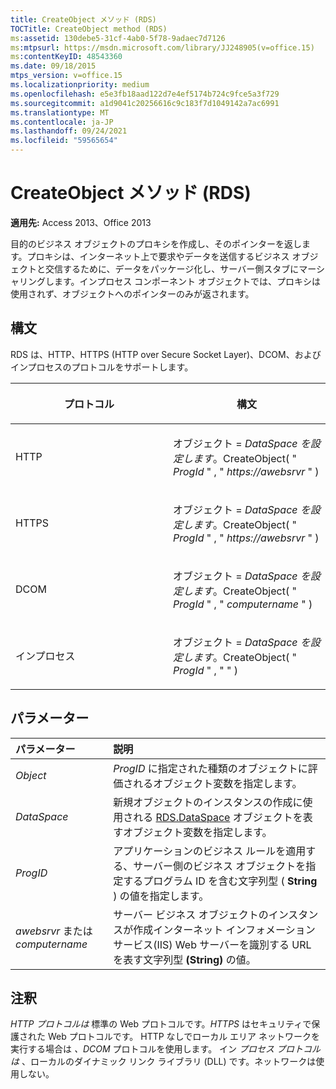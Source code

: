 ```yaml
---
title: CreateObject メソッド (RDS)
TOCTitle: CreateObject method (RDS)
ms:assetid: 130debe5-31cf-4ab0-5f78-9adaec7d7126
ms:mtpsurl: https://msdn.microsoft.com/library/JJ248905(v=office.15)
ms:contentKeyID: 48543360
ms.date: 09/18/2015
mtps_version: v=office.15
ms.localizationpriority: medium
ms.openlocfilehash: e5e3fb18aad122d7e4ef5174b724c9fce5a3f729
ms.sourcegitcommit: a1d9041c20256616c9c183f7d1049142a7ac6991
ms.translationtype: MT
ms.contentlocale: ja-JP
ms.lasthandoff: 09/24/2021
ms.locfileid: "59565654"
---
```

# <a name="createobject-method-rds"></a>CreateObject メソッド (RDS)

**適用先:** Access 2013、Office 2013

目的のビジネス オブジェクトのプロキシを作成し、そのポインターを返します。プロキシは、インターネット上で要求やデータを送信するビジネス オブジェクトと交信するために、データをパッケージ化し、サーバー側スタブにマーシャリングします。インプロセス コンポーネント オブジェクトでは、プロキシは使用されず、オブジェクトへのポインターのみが返されます。

## <a name="syntax"></a>構文

RDS は、HTTP、HTTPS (HTTP over Secure Socket Layer)、DCOM、およびインプロセスのプロトコルをサポートします。

<table>
<colgroup>
<col style="width: 50%" />
<col style="width: 50%" />
</colgroup>
<thead>
<tr class="header">
<th><p>プロトコル</p></th>
<th><p>構文</p></th>
</tr>
</thead>
<tbody>
<tr class="odd">
<td><p>HTTP</p></td>
<td><p>オブジェクト<em></em>  =  <em>DataSpace を設定します</em>。CreateObject( &quot; <em>ProgId</em> &quot; , &quot; <em>https://awebsrvr</em> &quot; )</p></td>
</tr>
<tr class="even">
<td><p>HTTPS</p></td>
<td><p>オブジェクト<em></em>  =  <em>DataSpace を設定します</em>。CreateObject( &quot; <em>ProgId</em> &quot; , &quot; <em>https://awebsrvr</em> &quot; )</p></td>
</tr>
<tr class="odd">
<td><p>DCOM</p></td>
<td><p>オブジェクト<em></em>  =  <em>DataSpace を設定します</em>。CreateObject( &quot; <em>ProgId</em> &quot; , &quot; <em>computername</em> &quot; )</p></td>
</tr>
<tr class="even">
<td><p>インプロセス</p></td>
<td><p>オブジェクト<em></em>  =  <em>DataSpace を設定します</em>。CreateObject( &quot; <em>ProgId</em> &quot; , &quot; &quot; )</p></td>
</tr>
</tbody>
</table>


## <a name="parameters"></a>パラメーター

|パラメーター|説明|
|:--------|:----------|
|*Object* |*ProgID* に指定された種類のオブジェクトに評価されるオブジェクト変数を指定します。|
|*DataSpace* |新規オブジェクトのインスタンスの作成に使用される [RDS.DataSpace](dataspace-object-rds.md) オブジェクトを表すオブジェクト変数を指定します。|
|*ProgID* |アプリケーションのビジネス ルールを適用する、サーバー側のビジネス オブジェクトを指定するプログラム ID を含む文字列型 ( **String** ) の値を指定します。|
|*awebsrvr* または *computername* |サーバー ビジネス オブジェクトのインスタンスが作成インターネット インフォメーション サービス(IIS) Web サーバーを識別する URL を表す文字列型 **(String)** の値。|

## <a name="remarks"></a>注釈

*HTTP プロトコルは* 標準の Web プロトコルです。*HTTPS* はセキュリティで保護された Web プロトコルです。 HTTP なしでローカル エリア ネットワークを実行する場合は *、DCOM* プロトコルを使用します。 イン *プロセス プロトコルは* 、ローカルのダイナミック リンク ライブラリ (DLL) です。ネットワークは使用しない。

